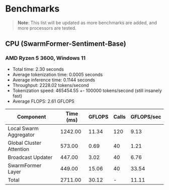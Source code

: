 # Benchmarks

>**Note**: This list will be updated as more benchmarks are added, and more processors are tested.

## CPU (SwarmFormer-Sentiment-Base)

### AMD Ryzen 5 3600, Windows 11
- Total time: 2.30 seconds
- Average tokenization time: 0.0005 seconds
- Average inference time: 0.1144 seconds
- Throughput: 2228.02 tokens/second
- Tokenization speed: 465454.55 +- 100000 tokens/second (still insanely fast)
- Average FLOPS: 2.61 GFLOPS

| Component | Time (ms) | GFLOPS | Calls | GFLOPS/sec |
|-----------|-----------|---------|--------|------------|
| Local Swarm Aggregator | 1242.00 | 11.34 | 120 | 9.13 |
| Global Cluster Attention | 573.00 | 0.69 | 40 | 1.21 |
| Broadcast Updater | 447.00 | 3.02 | 40 | 6.76 |
| SwarmFormer Layer | 449.00 | 15.06 | 40 | 33.54 |
| Total | 2711.00 | 30.12 | - | 11.11 |
